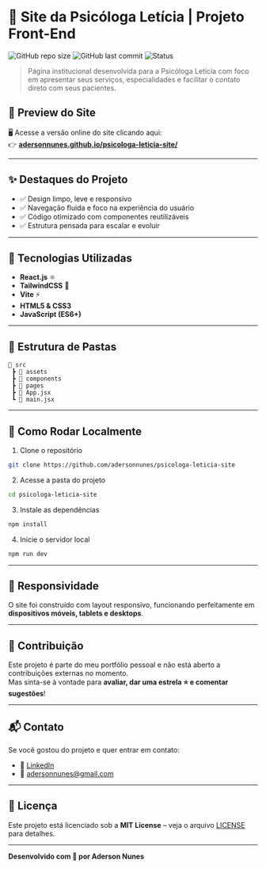 # 🌿 Site da Psicóloga Letícia | Projeto Front-End

![GitHub repo size](https://img.shields.io/github/repo-size/adersonnunes/psicologa-leticia-site?color=success)
![GitHub last commit](https://img.shields.io/github/last-commit/adersonnunes/psicologa-leticia-site)
![Status](https://img.shields.io/badge/status-online-brightgreen)

> Página institucional desenvolvida para a Psicóloga Letícia com foco em apresentar seus serviços, especialidades e facilitar o contato direto com seus pacientes.

## 📸 Preview do Site

🖥️ Acesse a versão online do site clicando aqui:  
👉 **[adersonnunes.github.io/psicologa-leticia-site/](https://adersonnunes.github.io/psicologa-leticia-site/)** 



---

## ✨ Destaques do Projeto

- ✅ Design limpo, leve e responsivo
- ✅ Navegação fluida e foco na experiência do usuário
- ✅ Código otimizado com componentes reutilizáveis
- ✅ Estrutura pensada para escalar e evoluir

---

## 🧠 Tecnologias Utilizadas

- **React.js** ⚛️  
- **TailwindCSS** 💨  
- **Vite** ⚡  
- **HTML5 & CSS3**  
- **JavaScript (ES6+)**  

---

## 📂 Estrutura de Pastas

```
📁 src
 ┣ 📂 assets
 ┣ 📂 components
 ┣ 📂 pages
 ┣ 📜 App.jsx
 ┗ 📜 main.jsx
```

---

## 🚀 Como Rodar Localmente

1. Clone o repositório
```bash
git clone https://github.com/adersonnunes/psicologa-leticia-site
```

2. Acesse a pasta do projeto
```bash
cd psicologa-leticia-site
```

3. Instale as dependências
```bash
npm install
```

4. Inicie o servidor local
```bash
npm run dev
```

---

## 📱 Responsividade

O site foi construído com layout responsivo, funcionando perfeitamente em **dispositivos móveis, tablets e desktops**.

---

## 🧩 Contribuição

Este projeto é parte do meu portfólio pessoal e não está aberto a contribuições externas no momento.  
Mas sinta-se à vontade para **avaliar, dar uma estrela ⭐ e comentar sugestões**!

---

## 📬 Contato

Se você gostou do projeto e quer entrar em contato:

- 💼 [LinkedIn](https://www.linkedin.com/in/aderson-ferreira/)
- 📧 adersonnunes@gmail.com

---

## 📝 Licença

Este projeto está licenciado sob a **MIT License** – veja o arquivo [LICENSE](LICENSE) para detalhes.

---

**Desenvolvido com 💚 por Aderson Nunes**
